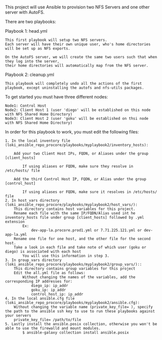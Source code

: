 This project will use Ansible to provision two NFS Servers and one other server with AutoFS.

There are two playbooks:

Playbook 1: head.yml

    This first playbook will setup two NFS servers.
    Each server will have their own unique user, who's home directories will be set up as NFS exports.

    On the AutoFS server, we will create the same two users such that when they log into the server,
    their home directories will automatically map from the NFS server.

Playbook 2: cleanup.yml

    This playbook will completely undo all the actions of the first playbook, except uninstalling the autofs and nfs-utils packages. 

To get started you must have three different nodes:

    Node1: Control Host
    Node2: Client Host 1 (user 'diego' will be established on this node with NFS Shared Home Directory)
    Node3: Client Host 2 (user 'goku' will be established on thsi node with NFS Shared Home Directory)

In order for this playbook to work, you must edit the following files:

    1. In the local inventory file (loki_ansible_repo_procore/playbooks/myplaybook2/inventory_hosts):
    
        Add your two Client Host IPs, FQDN, or Aliases under the group [client_hosts]
        
            If using aliases or FQDN, make sure they resolve in /etc/hosts/ file
        
        Add the third Control Host IP, FQDN, or Alias under the group [control_host]
        
            If using aliases or FQDN, make sure it resolves in /etc/hosts/ file
    2. In host_vars directory (loki_ansible_repo_procore/playbooks/myplaybook2/host_vars/):
        This directory contains host variables for this project.
        Rename each file with the same IP/FQDN/Alias used int he inventory_hosts file under group [client_hosts] followed by .yml extension
            Ex:
                dev-app-la.procore.prod1.yml or 7.71.225.121.yml or dev-app-la.yml
        Rename one file for one host, and the other file for the second host.
        Take a look in each file and take note of which user (goku or diego) is associated with each host
            You will use this information in step 3.
    3. In group_vars directory (loki_ansible_repo_procore/playbooks/myplaybook2/group_vars/)::
        This directory contains group variables for this project
        Edit the all.yml file as follows:
            Without changing the names of the variables, add the corresponding IP addresses for:
                diego_ip: ip_addr
                goku_ip: ip_addr
                control_host_ip: ip_addr
    4. In the local ansible.cfg file (loki_ansible_repo_procore/playbooks/myplaybook2/ansible.cfg):
        Without changing the variable name (private_key_file= ), specify the path to the ansible ssh key to use to run these playbooks against your servers
        private_key_file= /path/to/file
    5. Lastly install the ansible.posix collection, otherwise you won't be able to use the firewalld and mount modules.
            $ ansible-galaxy collection install ansible.posix
